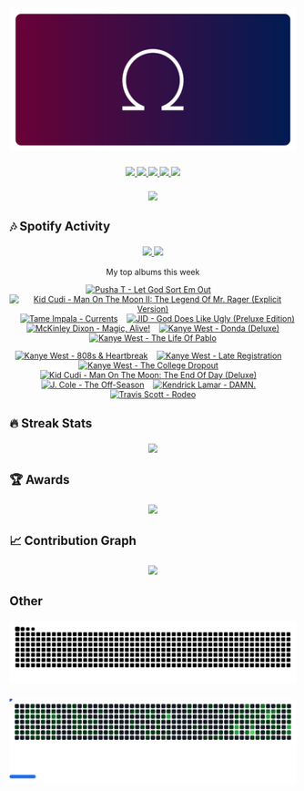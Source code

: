 <!-- Thanks to vaaski for the SVG frame and inspiration -->
<h3 align="center">
  <a href="https://github.com/vaaski/vaaski">
    <!-- ts school Chromebook so ass this SVG lags it wtf 😭😭😭 -->
    <img src="https://raw.githubusercontent.com/om3ga6400/om3ga6400/refs/heads/main/assets/om3ga/banner.svg">
  </a>
</h3>

<!-- Bunch of shields.io and shields.io style badges -->
<h3 align="center">
  <!-- Another view counter; this one is in the shields.io style, made by antonkomarev and breaks occasionally -->
  <a href="https://github.com/antonkomarev/github-profile-views-counter/">
    <img src="https://komarev.com/ghpvc/?username=om3ga6400">
  </a>
  <!-- shields.io badge that shows how many stars I have on all my repos combined; links to shields.io -->
  <a href="https://shields.io/">
    <img src="https://img.shields.io/github/stars/om3ga6400?style=fflat-square&color=yellow&logo=github">
  </a>
  <!-- shields.io badge that shows how many followers I have; links to my followers page -->
  <a href="https://github.com/om3ga6400?tab=followers">
    <img src="https://img.shields.io/github/followers/om3ga6400?style=fflat-square&logo=github">
  </a>
  <!-- shields.io badge that shows what license I have on this repo; links to the license as raw text -->
  <a href="https://raw.githubusercontent.com/om3ga6400/om3ga6400/refs/heads/main/LICENSE">
    <img src="https://img.shields.io/github/license/om3ga6400/om3ga6400">
  </a>
  <!-- Very cool shields.io style badge using discord-md-badge by gitlimes, shows when I’m active on Discord. LIMES ARE NOT PINK -->
  <a href="https://github.com/gitlimes/discord-md-badge/">
    <img src="https://dcbadge.limes.pink/api/shield/1232072032590758069?style=fflat-square">
  </a>
</h3>

<!-- Goofy view counter using journey-ad's Moe Counter. Might remove because it’s somewhat suggestive, but idk ¯\_(ツ)_/¯ -->
<h3 align="center">
  <a href="https://github.com/journey-ad/Moe-Counter">
    <img src="https://count.getloli.com/@om3ga6400?theme=original-new">
  </a>
</h3>

## 🎶 Spotify Activity

<h3 align="center">
  <a href="https://github.com/kittinan/spotify-github-profile/">
    <img src="https://spotify-github-profile.kittinanx.com/api/view?uid=317acg6cjueru456j7s6tsnejlle&cover_image=true&theme=novatorem&show_offline=true">
  </a>
  <a href="https://github.com/YungBricoCoop/statsfm-card">
    <img src="https://card.elwan.ch/?username=om3ga6400&type=artists&y_offset=0&height=120&width=450&spacing=10&g_start=0d1117&g_stop=0d1117">
  </a>
</h3>

<p align="center">My top albums this week</p>
 
<!--https://github.com/teraha-dev/statsfm-to-markdown-->
<!-- STATSFM START -->

<p align="center"><a href="https://open.spotify.com/album/17ScNnJ0lSWajodZaRpHdQ" target="_blank" rel="noopener noreferrer" title="#1 Pusha T - Let God Sort Em Out (9h 36m)"><img src="https://is1-ssl.mzstatic.com/image/thumb/Music211/v4/70/a6/9a/70a69aeb-3bcf-968b-de75-f3cb44a89e1b/1605.jpg/768x768bb.jpg" alt="Pusha T - Let God Sort Em Out" width="100" height="100"></a>    <a href="https://open.spotify.com/album/3lEo6zM4YUWjiY7P0h79S6" target="_blank" rel="noopener noreferrer" title="#2 Kid Cudi - Man On The Moon II: The Legend Of Mr. Rager (Explicit Version) (9h 22m)"><img src="https://is1-ssl.mzstatic.com/image/thumb/Music126/v4/8c/c0/fb/8cc0fb3a-61b7-61af-00c3-44a325a87f88/10UMGIM27683.rgb.jpg/768x768bb.jpg" alt="Kid Cudi - Man On The Moon II: The Legend Of Mr. Rager (Explicit Version)" width="100" height="100"></a>    <a href="#" target="_blank" rel="noopener noreferrer" title="#3 Tame Impala - Currents (8h 56m)"><img src="https://is1-ssl.mzstatic.com/image/thumb/Music124/v4/0f/d5/90/0fd590f1-18ff-be0c-7c4f-1556e7f34778/15UMGIM23316.rgb.jpg/768x768bb.jpg" alt="Tame Impala - Currents" width="100" height="100"></a>    <a href="https://open.spotify.com/album/4YZXGLfofL87b9qR731GwZ" target="_blank" rel="noopener noreferrer" title="#4 JID - God Does Like Ugly (Preluxe Edition) (6h 49m)"><img src="https://is1-ssl.mzstatic.com/image/thumb/Music221/v4/2b/19/12/2b1912cb-9e2d-0ef6-5699-6504d0dc11ae/25UM1IM06926.rgb.jpg/768x768bb.jpg" alt="JID - God Does Like Ugly (Preluxe Edition)" width="100" height="100"></a>    <a href="#" target="_blank" rel="noopener noreferrer" title="#5 McKinley Dixon - Magic, Alive! (5h 51m)"><img src="https://is1-ssl.mzstatic.com/image/thumb/Music221/v4/fc/3b/d0/fc3bd0c3-19a1-d0e7-0ea9-ec0fb7ca105f/4250506851316_cover.jpg/768x768bb.jpg" alt="McKinley Dixon - Magic, Alive!" width="100" height="100"></a>    <a href="https://open.spotify.com/album/2Wiyo7LzdeBCsVZiRA6vVZ" target="_blank" rel="noopener noreferrer" title="#6 Kanye West - Donda (Deluxe) (5h 41m)"><img src="https://is1-ssl.mzstatic.com/image/thumb/Music116/v4/cf/a7/f9/cfa7f9be-2d62-89a4-19bf-26276ab39f16/21UMGIM64738.rgb.jpg/768x768bb.jpg" alt="Kanye West - Donda (Deluxe)" width="100" height="100"></a>    <a href="#" target="_blank" rel="noopener noreferrer" title="#7 Kanye West - The Life Of Pablo (5h 40m)"><img src="https://is1-ssl.mzstatic.com/image/thumb/Music126/v4/ab/74/4a/ab744ae9-235f-0a2f-9f8a-74ddee3c339e/16UMGIM37046.rgb.jpg/768x768bb.jpg" alt="Kanye West - The Life Of Pablo" width="100" height="100"></a></p>
<p align="center"><a href="https://open.spotify.com/album/3WFTGIO6E3Xh4paEOBY9OU" target="_blank" rel="noopener noreferrer" title="#8 Kanye West - 808s &amp; Heartbreak (5h 35m)"><img src="https://is1-ssl.mzstatic.com/image/thumb/Music115/v4/fb/5c/f2/fb5cf235-2ae9-34c3-1ddb-ef896fb14175/16UMGIM58688.rgb.jpg/768x768bb.jpg" alt="Kanye West - 808s &amp; Heartbreak" width="100" height="100"></a>    <a href="https://open.spotify.com/album/4GRDFQ9HRoO0by8H0r2a3I" target="_blank" rel="noopener noreferrer" title="#9 Kanye West - Late Registration (4h 59m)"><img src="https://is1-ssl.mzstatic.com/image/thumb/Music115/v4/00/68/13/006813b3-9ca1-2e6f-98df-4ef78cd6cb49/06UMGIM20452.rgb.jpg/768x768bb.jpg" alt="Kanye West - Late Registration" width="100" height="100"></a>    <a href="https://open.spotify.com/album/3lQePoIm6iNQIiZkCYxCy0" target="_blank" rel="noopener noreferrer" title="#10 Kanye West - The College Dropout (4h 33m)"><img src="https://is1-ssl.mzstatic.com/image/thumb/Music118/v4/15/05/09/15050911-a2f1-9ebc-0d16-6e8faad1cf80/00602567924326.rgb.jpg/768x768bb.jpg" alt="Kanye West - The College Dropout" width="100" height="100"></a>    <a href="https://open.spotify.com/album/2S8AWAM0nxyFy66YnUfIs3" target="_blank" rel="noopener noreferrer" title="#11 Kid Cudi - Man On The Moon: The End Of Day (Deluxe) (3h 40m)"><img src="https://is1-ssl.mzstatic.com/image/thumb/Music115/v4/dd/f5/50/ddf55058-b181-4099-bc12-4862b800cf96/09UMGIM33419.rgb.jpg/768x768bb.jpg" alt="Kid Cudi - Man On The Moon: The End Of Day (Deluxe)" width="100" height="100"></a>    <a href="#" target="_blank" rel="noopener noreferrer" title="#12 J. Cole - The Off-Season (3h 34m)"><img src="https://is1-ssl.mzstatic.com/image/thumb/Music125/v4/66/a5/25/66a52540-c0d2-f336-cbfb-8413e6f23beb/21UMGIM41233.rgb.jpg/768x768bb.jpg" alt="J. Cole - The Off-Season" width="100" height="100"></a>    <a href="https://open.spotify.com/album/0IbJwD1PAhEH3mSG1phatz" target="_blank" rel="noopener noreferrer" title="#13 Kendrick Lamar - DAMN. (3h 27m)"><img src="https://is1-ssl.mzstatic.com/image/thumb/Music112/v4/86/c9/bb/86c9bb30-fe3d-442e-33c1-c106c4d23705/17UMGIM88776.rgb.jpg/768x768bb.jpg" alt="Kendrick Lamar - DAMN." width="100" height="100"></a>    <a href="https://open.spotify.com/album/7EGY16IWSHpPdoWazUyL9R" target="_blank" rel="noopener noreferrer" title="#14 Travis Scott - Rodeo (3h 17m)"><img src="https://is1-ssl.mzstatic.com/image/thumb/Music221/v4/6d/fb/f1/6dfbf17d-4032-f585-35ad-f3f9b6859cd9/886445460421.jpg/768x768bb.jpg" alt="Travis Scott - Rodeo" width="100" height="100"></a></p>
<!-- STATSFM END -->

## 🔥 Streak Stats

<h3 align="center">
  <a href="https://github.com/om3ga6400/github-readme-streak-stats/">
    <img src="https://github-readme-streak-stats-om3ga6400.vercel.app/?user=om3ga6400&theme=github-dark-blue&hide_border=true&date_format=j/n/Y">
  </a>
</h3>

## 🏆 Awards

<h3 align="center">
  <a href="https://github.com/om3ga6400/github-profile-trophy/">
    <img src="https://github-profile-trophy-om3ga6400.vercel.app/?username=OM3GA6400&theme=darkhub&no-bg=true&no-frame=true&row=1&margin-w=0&column=8">
  </a>
</h3>

## 📈 Contribution Graph

<h3 align="center">
  <a href="https://github.com/ashutosh00710/github-readme-activity-graph/">
    <img src="https://github-readme-activity-graph.vercel.app/graph?username=OM3GA6400&theme=github-dark&hide_border=true&hide_title=true&area=true">
  </a>
</h3>

## Other

<!--thanks to isitreallyalive for the Catppuccin config-->
<h3 align="center">
  <a href="https://github.com/Platane/snk/">
    <img src="https://raw.githubusercontent.com/om3ga6400/om3ga6400/refs/heads/generated-svgs/images/snake.svg">
  </a>
</h3>

<h3 align="center">
  <a href="https://github.com/cyprieng/github-breakout/">
    <img src="https://raw.githubusercontent.com/om3ga6400/om3ga6400/refs/heads/generated-svgs/images/breakout.svg">
  </a>
</h3>
